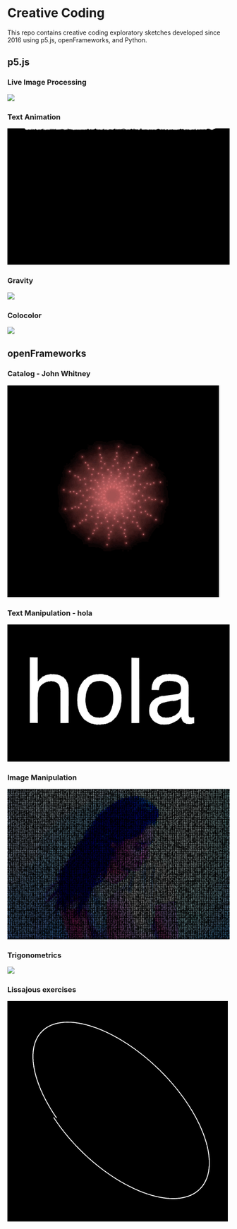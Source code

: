 # Creative Coding

This repo contains creative coding exploratory sketches developed since 2016 using p5.js, openFrameworks, and Python.

## p5.js

### Live Image Processing
![](https://github.com/guillemontecinos/creative_coding/blob/master/documentation/image_processing.gif)

### Text Animation
![](https://github.com/guillemontecinos/creative_coding/blob/master/documentation/text_programacion.gif)

### Gravity
![](https://github.com/guillemontecinos/creative_coding/blob/master/documentation/gravity.gif)

### Colocolor
![](https://github.com/guillemontecinos/creative_coding/blob/master/documentation/colocolor.gif)

## openFrameworks
### Catalog - John Whitney
![](https://github.com/guillemontecinos/creative_coding/blob/master/documentation/whitney.gif)

### Text Manipulation - hola
![](https://github.com/guillemontecinos/creative_coding/blob/master/documentation/hola.gif)

### Image Manipulation
![](https://github.com/guillemontecinos/creative_coding/blob/master/documentation/image_text.png)

### Trigonometrics
![](https://github.com/guillemontecinos/creative_coding/blob/master/documentation/trigonometrics.gif)

### Lissajous exercises
![](https://github.com/guillemontecinos/creative_coding/blob/master/documentation/lissajous.gif)

